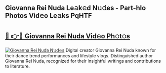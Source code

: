 ## Giovanna Rei Nuda Le𝚊k𝚎d N𝚞𝚍es - Part-hlo Photos Vid𝚎o Le𝚊ks PqHTF

# <h2><a href="http://fbf6fyb.evod.top/?m=Giovanna+Rei+Nuda">🔗 👉🔴 Giovanna Rei Nuda Vid𝚎o Ph𝚘t𝚘s</a></h2>

[![Giovanna Rei Nuda N𝚞d𝚎s](https://i.imgur.com/8V9OHl7.gif)](http://fbf6fyb.evod.top/?m=Giovanna+Rei+Nuda)
Digital creator Giovanna Rei Nuda known for their dance trend performances and lifestyle vlogs. Distinguished author Giovanna Rei Nuda, recognized for their insightful writings and contributions to literature. 
